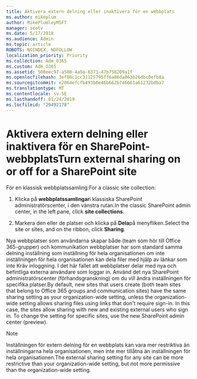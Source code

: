 ```yaml
---
title: Aktivera extern delning eller inaktivera för en webbplats
ms.author: mikeplum
author: MikePlumleyMSFT
manager: scotv
ms.date: 5/17/2018
ms.audience: Admin
ms.topic: article
ROBOTS: NOINDEX, NOFOLLOW
localization_priority: Priority
ms.collection: Adm_O365
ms.custom: Adm_O365
ms.assetid: 500eec97-a508-4a9a-8373-47b758209a1f
ms.openlocfilehash: 3ef08c1cc31125795ff6a86da863b26dbc0efb8a
ms.sourcegitcommit: e2864efcfb493b6e46b662b746661a61232bdba7
ms.translationtype: MT
ms.contentlocale: sv-SE
ms.lasthandoff: 01/24/2019
ms.locfileid: "29492178"
---
```

# <a name="turn-external-sharing-on-or-off-for-a-sharepoint-site"></a><span data-ttu-id="7c647-102">Aktivera extern delning eller inaktivera för en SharePoint-webbplats</span><span class="sxs-lookup"><span data-stu-id="7c647-102">Turn external sharing on or off for a SharePoint site</span></span>

<span data-ttu-id="7c647-103">För en klassisk webbplatssamling:</span><span class="sxs-lookup"><span data-stu-id="7c647-103">For a classic site collection:</span></span>
  
1. <span data-ttu-id="7c647-104">Klicka på **webbplatssamlingar**i klassiska SharePoint administratörscenter, i den vänstra rutan.</span><span class="sxs-lookup"><span data-stu-id="7c647-104">In the classic SharePoint admin center, in the left pane, click **site collections**.</span></span>
    
2. <span data-ttu-id="7c647-105">Markera den eller de platser och klicka på **Dela**på menyfliken.</span><span class="sxs-lookup"><span data-stu-id="7c647-105">Select the site or sites, and on the ribbon, click **Sharing**.</span></span>
    
<span data-ttu-id="7c647-p101">Nya webbplatser som användarna skapar både (team som hör till Office 365-grupper) och kommunikation webbplatser har som standard samma delning inställning som inställning för hela organisationen om inte inställningen för hela organisationen kan dela filer med hjälp av länkar som inte Kräv inloggning. I det här fallet att webbplatser delar med nya och befintliga externa användare som loggar in. Använd det nya SharePoint administratörscenter (förhandsgranskning) om du vill ändra inställningen för specifika platser.</span><span class="sxs-lookup"><span data-stu-id="7c647-p101">By default, new sites that users create (both team sites that belong to Office 365 groups and communication sites) have the same sharing setting as your organization-wide setting, unless the organization-wide setting allows sharing files using links that don't require sign-in. In this case, the sites allow sharing with new and existing external users who sign in. To change the setting for specific sites, use the new SharePoint admin center (preview).</span></span>
  
> [!NOTE]
> <span data-ttu-id="7c647-109">Inställningen för extern delning för en webbplats kan vara mer restriktiva än inställningarna hela organisationen, men inte mer tillåtna än inställningen för hela organisationen.</span><span class="sxs-lookup"><span data-stu-id="7c647-109">The external sharing setting for any site can be more restrictive than your organization-wide setting, but not more permissive than the organization-wide setting.</span></span> 
  

